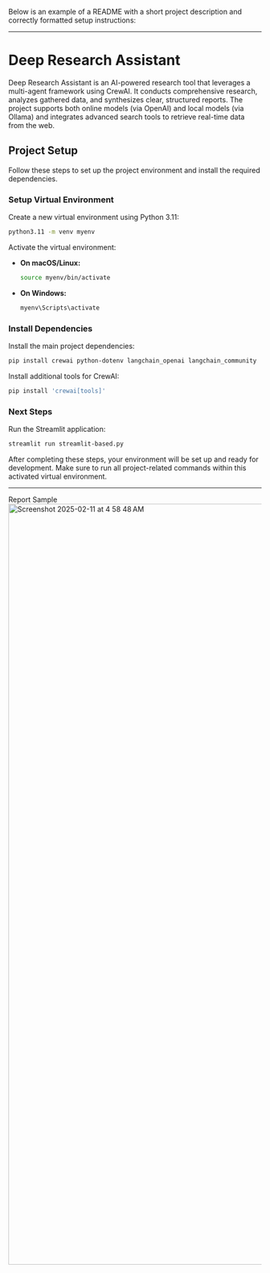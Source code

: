 Below is an example of a README with a short project description and correctly formatted setup instructions:

---

# Deep Research Assistant

Deep Research Assistant is an AI-powered research tool that leverages a multi-agent framework using CrewAI. It conducts comprehensive research, analyzes gathered data, and synthesizes clear, structured reports. The project supports both online models (via OpenAI) and local models (via Ollama) and integrates advanced search tools to retrieve real-time data from the web.

## Project Setup

Follow these steps to set up the project environment and install the required dependencies.

### Setup Virtual Environment

Create a new virtual environment using Python 3.11:

```bash
python3.11 -m venv myenv
```

Activate the virtual environment:

- **On macOS/Linux:**

  ```bash
  source myenv/bin/activate
  ```

- **On Windows:**

  ```bash
  myenv\Scripts\activate
  ```

### Install Dependencies

Install the main project dependencies:

```bash
pip install crewai python-dotenv langchain_openai langchain_community
```

Install additional tools for CrewAI:

```bash
pip install 'crewai[tools]'
```

### Next Steps

Run the Streamlit application:

```bash
streamlit run streamlit-based.py
```

After completing these steps, your environment will be set up and ready for development. Make sure to run all project-related commands within this activated virtual environment.

---
Report Sample
<img width="1511" alt="Screenshot 2025-02-11 at 4 58 48 AM" src="https://github.com/user-attachments/assets/f944d937-e9c8-484b-bd09-8b6879e32b19" />


